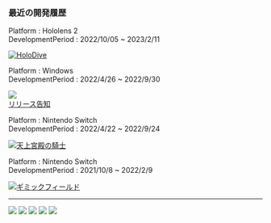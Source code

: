 ### 最近の開発履歴

Platform : Hololens 2<br>
DevelopmentPeriod : 2022/10/05 ~ 2023/2/11

[![HoloDive](https://github-readme-stats.vercel.app/api/pin/?username=tomoi&repo=HoloDive-Hololens-Repository-Public)](https://github.com/tomoi/HoloDive-Hololens-Repository-Public)

Platform : Windows<br>
DevelopmentPeriod : 2022/4/26 ~ 2022/9/30

<a href="https://booth.pm/ja/items/4153219"><img src="https://asset.booth.pm/static-images/banner/200x40_01.png"></a><br>
[リリース告知](https://twitter.com/springpan_jp/status/1575848009979396096?s=20&t=6pI7tqURuISYVAC9QKGDPQ)

Platform : Nintendo Switch<br>
DevelopmentPeriod : 2022/4/22 ~ 2022/9/24

[![天上宮殿の騎士](https://github-readme-stats.vercel.app/api/pin/?username=letconst&repo=knight-of-heavenly-palace-public)](https://github.com/letconst/knight-of-heavenly-palace-public)

Platform : Nintendo Switch<br>
DevelopmentPeriod : 2021/10/8 ~ 2022/2/9

[![ギミックフィールド](https://github-readme-stats.vercel.app/api/pin/?username=letconst&repo=gimmick-field-public)](https://github.com/letconst/gimmick-field-public)


---

[![](https://raw.githubusercontent.com/tomoi/tomoi/main/profile-summary-card-output/zenburn/0-profile-details.svg)](https://github.com/vn7n24fzkq/github-profile-summary-cards)
[![](https://raw.githubusercontent.com/tomoi/tomoi/main/profile-summary-card-output/zenburn/1-repos-per-language.svg)](https://github.com/vn7n24fzkq/github-profile-summary-cards) [![](https://raw.githubusercontent.com/tomoi/tomoi/main/profile-summary-card-output/zenburn/2-most-commit-language.svg)](https://github.com/vn7n24fzkq/github-profile-summary-cards)
[![](https://raw.githubusercontent.com/tomoi/tomoi/main/profile-summary-card-output/zenburn/3-stats.svg)](https://github.com/vn7n24fzkq/github-profile-summary-cards) [![](https://raw.githubusercontent.com/tomoi/tomoi/main/profile-summary-card-output/zenburn/4-productive-time.svg)](https://github.com/vn7n24fzkq/github-profile-summary-cards)
